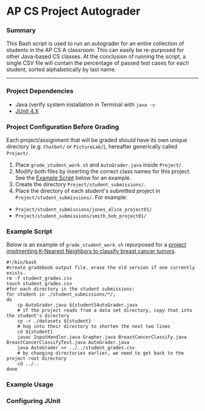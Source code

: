 # AP CS Project Autograder
### Summary
This Bash script is used to run an autograder for an entire collection of students in the AP CS A classroom. This can easily be re-purposed for other Java-based CS classes. At the conclusion of running the script, a single CSV file will contain the percentage of passed test cases for each student, sorted alphabetically by last name. 
___________

### Project Dependencies 
* Java (verify system installation in Terminal with `java -v`
* [JUnit 4.X](https://junit.org/junit4/)


### Project Configuration Before Grading
Each project/assignment that will be graded should have its own unique directory (e.g. `Chatbot/` or `PictureLab/`), hereafter generically called `Project/`. 
1. Place `grade_student_work.sh` and `AutoGrader.java` inside `Project/`.
2. Modify both files by inserting the correct class names for this project. See the [Example Script](#example-script) below for an example. 
3. Create the directory `Project/student_submissions/`. 
4. Place the directory of each student's submitted project in `Project/student_submissions/`. For example:
  * `Project/student_submissions/jones_alice_project01/`
  * `Project/student_submissions/smith_bob_project01/`



### Example Script 
Below is an example of `grade_student_work.sh` repurposed for a [project implmenting K-Nearest Neighbors to classify breast cancer tumors](https://github.com/ianframe/BreastCancerClassifier). 
```
#!/bin/bash
#create gradebook output file. erase the old version if one currently exists. 
rm -f student_grades.csv
touch student_grades.csv
#for each directory in the student submissions:
for student in ./student_submissions/*/; 
do
	cp AutoGrader.java ${student}AutoGrader.java
	# if the project reads from a data set directory, copy that into the student's directory
	cp -r ./datasets ${student}
	# hop into their directory to shorten the next two lines
	cd ${student}
	javac InputHandler.java Grapher.java BreastCancerClassify.java BreastCancerClassifyTest.java AutoGrader.java 
	java AutoGrader >> ../../student_grades.csv
	# by changing directories earlier, we need to get back to the project root directory
	cd ../..
done
```

### Example Usage

### Configuring JUnit 






